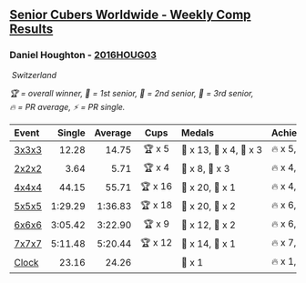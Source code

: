 <style>table {white-space: nowrap;}</style>
<link rel="stylesheet" type="text/css" href="/scw-comp/css/flags.css" />

## [Senior Cubers Worldwide - Weekly Comp Results](/scw-comp/results/)
### Daniel Houghton - [2016HOUG03](https://www.worldcubeassociation.org/persons/2016HOUG03)

<i class="flag flag-CH" />&nbsp;Switzerland

<span style="white-space: nowrap;">🏆 = overall winner</span>, <span style="white-space: nowrap;">🥇 = 1st senior</span>, <span style="white-space: nowrap;">🥈 = 2nd senior</span>, <span style="white-space: nowrap;">🥉 = 3rd senior</span>, <span style="white-space: nowrap;">🔥 = PR average</span>, <span style="white-space: nowrap;">⚡ = PR single</span>.

| Event | Single | Average | Cups | Medals | Achievements|
| :-- | --: | --: | :--: | :-- | :-- |
| [3x3x3](333.md) | 12.28 | 14.75 | 🏆 x 5 | 🥇 x 13, 🥈 x 4, 🥉 x 3 | 🔥 x 5, ⚡ x 6 |
| [2x2x2](222.md) | 3.64 | 5.71 | 🏆 x 4 | 🥇 x 8, 🥈 x 3 | 🔥 x 4, ⚡ x 3 |
| [4x4x4](444.md) | 44.15 | 55.71 | 🏆 x 16 | 🥇 x 20, 🥈 x 1 | 🔥 x 4, ⚡ x 4 |
| [5x5x5](555.md) | 1:29.29 | 1:36.83 | 🏆 x 18 | 🥇 x 20, 🥈 x 2 | 🔥 x 6, ⚡ x 2 |
| [6x6x6](666.md) | 3:05.42 | 3:22.90 | 🏆 x 9 | 🥇 x 12, 🥈 x 2 | 🔥 x 6, ⚡ x 9 |
| [7x7x7](777.md) | 5:11.48 | 5:20.44 | 🏆 x 12 | 🥇 x 14, 🥈 x 1 | 🔥 x 7, ⚡ x 4 |
| [Clock](clock.md) | 23.16 | 24.26 |  | 🥉 x 1 | 🔥 x 1, ⚡ x 1 |

<!-- Global site tag (gtag.js) - Google Analytics -->
<script async src="https://www.googletagmanager.com/gtag/js?id=UA-86348435-3"></script>
<script>window.dataLayer = window.dataLayer || []; function gtag() {dataLayer.push(arguments);} gtag('js', new Date()); gtag('config', 'UA-86348435-3');</script>

